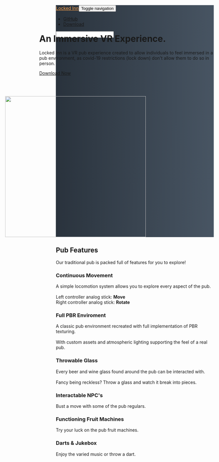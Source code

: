 <!DOCTYPE html>
<html>

<head>
    <meta charset="utf-8">
    <meta name="viewport" content="width=device-width, initial-scale=1.0, shrink-to-fit=no">
    <title>LockedInn</title>
    <link rel="stylesheet" href="assets/bootstrap/css/bootstrap.min.css">
    <link rel="stylesheet" href="https://fonts.googleapis.com/css?family=Source+Sans+Pro:300,400,700">
    <link rel="stylesheet" href="assets/fonts/font-awesome.min.css">
    <link rel="stylesheet" href="assets/css/Features-Boxed.css">
    <link rel="stylesheet" href="assets/css/Header-Blue.css">
    <link rel="stylesheet" href="https://cdnjs.cloudflare.com/ajax/libs/animate.css/3.5.2/animate.min.css">
    <link rel="stylesheet" href="https://cdnjs.cloudflare.com/ajax/libs/Swiper/3.3.1/css/swiper.min.css">
    <link rel="stylesheet" href="assets/css/Responsive-YouTube-Video-Section-Dark-Centered.css">
    <link rel="stylesheet" href="assets/css/Simple-Slider.css">
    <link rel="stylesheet" href="assets/css/styles.css">
</head>

<body>
    <div>
        <div class="header-blue" style="background: linear-gradient(-89deg, #485563, #29323c);">
            <nav class="navbar navbar-light navbar-expand-md navigation-clean-search">
                <div class="container-fluid"><a class="navbar-brand" href="index.html" style="color: #ffa44d;">Locked Inn</a><button data-toggle="collapse" class="navbar-toggler" data-target="#navcol-1"><span class="sr-only">Toggle navigation</span><span class="navbar-toggler-icon"></span></button>
                    <div class="collapse navbar-collapse" id="navcol-1">
                        <ul class="nav navbar-nav">
                            <li class="nav-item"><a class="nav-link" href="https://github.com/jbengey/LockedInn">GitHub</a></li>
                            <li class="nav-item"><a class="nav-link" href="https://github.com/jbengey/LockedInn/releases/download/v1.1.0/Locked.Inn.VR.-.V1.1.0.zip">Download</a></li>
                        </ul>
                        <form class="form-inline mr-auto" target="_self">
                            <div class="form-group"><label for="search-field"></label><input class="form-control search-field" type="search" id="search-field" name="search"></div>
                        </form><span class="navbar-text"> </span>
                    </div>
                </div>
            </nav>
            <div class="container hero">
                <div class="row" style="margin-left: -53px;margin-top: 2px;">
                    <div class="col-12 col-lg-6 col-xl-5 offset-xl-1" style="margin-top: -53px;">
                        <h1>An Immersive VR Experience.</h1>
                        <p>Locked Inn is a VR pub experience created to allow individuals to feel immersed in a pub environment, as covid-19 restrictions (lock down) don't allow them to do so in person.<br></p><a class="btn btn-light btn-lg action-button" role="button" href="https://github.com/jbengey/LockedInn/releases/download/v1.1.0/Locked.Inn.VR.-.V1.1.0.zip">Download Now</a>
                    </div>
                    <div class="col-md-5 col-lg-5 offset-lg-1 offset-xl-0 d-none d-lg-block phone-holder">
                        <div class="phone-mockup"><img class="d-xl-flex justify-content-xl-center align-items-xl-center device" data-bs-hover-animate="pulse" src="assets/img/LockedInnLogo.png" style="width: 449px;margin-left: -109px;margin-top: 65px;"></div>
                    </div>
                </div>
            </div>
        </div>
    </div>
    <div class="features-boxed">
        <div class="container">
            <div class="intro">
                <h2 class="text-center">Pub Features </h2>
                <p class="text-center">Our traditional pub is packed full of features for you to explore!</p>
            </div>
            <div class="row justify-content-center features">
                <div class="col-sm-6 col-md-5 col-lg-4 item">
                    <div data-bs-hover-animate="pulse" class="box"><i class="fa fa-arrows icon" style="color: rgb(255,130,12);"></i>
                        <h3 class="name">Continuous Movement</h3>
                        <p class="description">A simple locomotion system allows you to explore every aspect of the pub.<br><br>Left controller analog stick: <strong>Move</strong><br>Right controller analog stick: <strong>Rotate</strong></p>
                    </div>
                </div>
                <div class="col-sm-6 col-md-5 col-lg-4 item">
                    <div data-bs-hover-animate="pulse" class="box"><i class="fa fa-home icon" style="color: rgb(255,130,12);"></i>
                        <h3 class="name">Full PBR Enviroment</h3>
                        <p class="description">A classic pub environment recreated with full implementation of PBR texturing. <br><br>With custom assets and atmospheric lighting supporting the feel of a real pub.</p>
                    </div>
                </div>
                <div class="col-sm-6 col-md-5 col-lg-4 item">
                    <div data-bs-hover-animate="pulse" class="box"><i class="fa fa-glass icon" style="color: #ff820c;"></i>
                        <h3 class="name">Throwable Glass</h3>
                        <p class="description">Every beer and wine glass found around the pub can be interacted with.<br><br>Fancy being reckless? Throw a glass and watch it break into pieces.</p>
                    </div>
                </div>
                <div class="col-sm-6 col-md-5 col-lg-4 item">
                    <div data-bs-hover-animate="pulse" class="box"><i class="fa fa-male icon" style="color: #ff820c;"></i>
                        <h3 class="name">Interactable NPC's<br></h3>
                        <p class="description">Bust a move with some of the pub regulars.</p>
                    </div>
                </div>
                <div class="col-sm-6 col-md-5 col-lg-4 item">
                    <div data-bs-hover-animate="pulse" class="box"><i class="fa fa-money icon" style="color: #ff820c;"></i>
                        <h3 class="name">Functioning Fruit Machines<br></h3>
                        <p class="description">Try your luck on the pub fruit machines.</p>
                    </div>
                </div>
                <div class="col-sm-6 col-md-5 col-lg-4 item">
                    <div data-bs-hover-animate="pulse" class="box"><i class="fa fa-music icon" style="color: #ff820c;"></i>
                        <h3 class="name">Darts &amp; Jukebox</h3>
                        <p class="description">Enjoy the varied music or throw a dart.</p>
                    </div>
                </div>
            </div>
        </div>
    </div>
    <div class="simple-slider">
        <div class="swiper-container">
            <div class="swiper-wrapper">
                <div class="swiper-slide" style="height: 900px;background: url(&quot;assets/img/6.png&quot;);"></div>
                <div class="swiper-slide" style="background: url(&quot;assets/img/4.png&quot;);height: 900px;"></div>
                <div class="swiper-slide" style="background: url(&quot;assets/img/5.png&quot;);height: 900px;"></div>
                <div class="swiper-slide" style="background: url(&quot;assets/img/2.png&quot;);height: 900px;"></div>
                <div class="swiper-slide" style="background: url(&quot;assets/img/3.png&quot;);height: 900px;"></div>
                <div class="swiper-slide" style="background: url(&quot;assets/img/1.png&quot;);height: 900px;"></div>
            </div>
            <div class="swiper-pagination"></div>
            <div class="swiper-button-prev"></div>
            <div class="swiper-button-next"></div>
        </div>
    </div>
    <section class="clean-block clean-info dark" style="color: rgb(238,244,247);">
        <div class="container">
            <div class="videoWrapper"><iframe allowfullscreen="" frameborder="0" src="https://www.youtube.com/embed/lkHlNDe5y14" class="embed-responsive-item" width="100%" height="auto"></iframe></div>
        </div>
    </section>
    <script src="assets/js/jquery.min.js"></script>
    <script src="assets/bootstrap/js/bootstrap.min.js"></script>
    <script src="assets/js/bs-init.js"></script>
    <script src="https://cdnjs.cloudflare.com/ajax/libs/Swiper/3.3.1/js/swiper.jquery.min.js"></script>
    <script src="assets/js/Simple-Slider.js"></script>
</body>

</html> 

